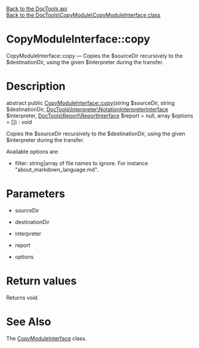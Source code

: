 [Back to the DocTools api](https://github.com/lingtalfi/DocTools/blob/master/doc/api/DocTools.md)<br>
[Back to the DocTools\CopyModule\CopyModuleInterface class](https://github.com/lingtalfi/DocTools/blob/master/doc/api/DocTools/CopyModule/CopyModuleInterface.md)


CopyModuleInterface::copy
================



CopyModuleInterface::copy — Copies the $sourceDir recursively to the $destinationDir, using the given $interpreter during the transfer.




Description
================


abstract public [CopyModuleInterface::copy](https://github.com/lingtalfi/DocTools/blob/master/doc/api/DocTools/CopyModule/CopyModuleInterface/copy.md)(string $sourceDir, string $destinationDir, [DocTools\Interpreter\NotationInterpreterInterface](https://github.com/lingtalfi/DocTools/blob/master/doc/api/DocTools/Interpreter/NotationInterpreterInterface.md) $interpreter, [DocTools\Report\ReportInterface](https://github.com/lingtalfi/DocTools/blob/master/doc/api/DocTools/Report/ReportInterface.md) $report = null, array $options = []) : void




Copies the $sourceDir recursively to the $destinationDir, using the given $interpreter during the transfer.


Available options are:

- filter: string|array of file names to ignore. For instance "about_markdown_language.md".




Parameters
================


- sourceDir

    

- destinationDir

    

- interpreter

    

- report

    

- options

    


Return values
================

Returns void.







See Also
================

The [CopyModuleInterface](https://github.com/lingtalfi/DocTools/blob/master/doc/api/DocTools/CopyModule/CopyModuleInterface.md) class.



